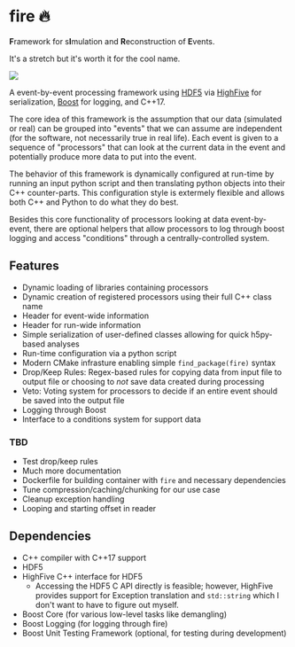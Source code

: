 # fire :fire:

**F**ramework for s**I**mulation and **R**econstruction of **E**vents.

It's a stretch but it's worth it for the cool name.

<a href="https://github.com/LDMX-Software/Framework/actions" alt="Actions">
    <img src="https://github.com/LDMX-Software/Framework/workflows/CI/badge.svg" />
</a>

A event-by-event processing framework using [HDF5](https://www.hdfgroup.org/) via [HighFive](https://github.com/BlueBrain/HighFive) for serialization, [Boost](https://www.boost.org/) for logging, and C++17.

The core idea of this framework is the assumption that our data (simulated or real) can be grouped into "events" that we can assume are independent (for the software, not necessarily true in real life).
Each event is given to a sequence of "processors" that can look at the current data in the event and potentially produce more data to put into the event.

The behavior of this framework is dynamically configured at run-time by running an input python script and then translating python objects into their C++ counter-parts.
This configuration style is extermely flexible and allows both C++ and Python to do what they do best.

Besides this core functionality of processors looking at data event-by-event, there are optional helpers that allow processors to log through boost logging and access "conditions" through a centrally-controlled system.

## Features
- Dynamic loading of libraries containing processors
- Dynamic creation of registered processors using their full C++ class name
- Header for event-wide information
- Header for run-wide information
- Simple serialization of user-defined classes allowing for quick h5py-based analyses
- Run-time configuration via a python script
- Modern CMake infrasture enabling simple `find_package(fire)` syntax
- Drop/Keep Rules: Regex-based rules for copying data from input file to output file
  or choosing to _not_ save data created during processing
- Veto: Voting system for processors to decide if an entire event
  should be saved into the output file
- Logging through Boost
- Interface to a conditions system for support data

### TBD
- Test drop/keep rules
- Much more documentation
- Dockerfile for building container with `fire` and necessary dependencies
- Tune compression/caching/chunking for our use case
- Cleanup exception handling
- Looping and starting offset in reader

## Dependencies

- C++ compiler with C++17 support
- HDF5
- HighFive C++ interface for HDF5
  - Accessing the HDF5 C API directly is feasible; however, HighFive provides support for Exception translation and `std::string` which I don't want to have to figure out myself.
- Boost Core (for various low-level tasks like demangling)
- Boost Logging (for logging through fire)
- Boost Unit Testing Framework (optional, for testing during development)
